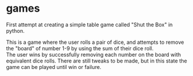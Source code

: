 # games

First attempt at creating a simple table game called "Shut the Box" in python.

This is a game where the user rolls a pair of dice, and attempts to remove the "board" of number 1-9 by using the sum of their dice roll.  
The user wins by successfully removing each number on the board with equivalent dice rolls.  There are still tweaks to be made, but in this state the game can be played
until win or failure.
